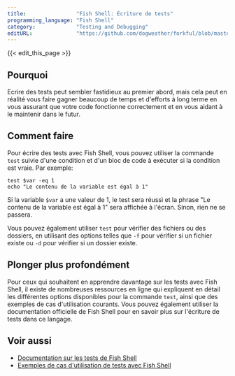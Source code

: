 ```yaml
---
title:                "Fish Shell: Écriture de tests"
programming_language: "Fish Shell"
category:             "Testing and Debugging"
editURL:              "https://github.com/dogweather/forkful/blob/master/content/fr/fish-shell/writing-tests.md"
---
```


{{< edit_this_page >}}

## Pourquoi

Ecrire des tests peut sembler fastidieux au premier abord, mais cela peut en réalité vous faire gagner beaucoup de temps et d'efforts à long terme en vous assurant que votre code fonctionne correctement et en vous aidant à le maintenir dans le futur.

## Comment faire

Pour écrire des tests avec Fish Shell, vous pouvez utiliser la commande `test` suivie d'une condition et d'un bloc de code à exécuter si la condition est vraie. Par exemple:

```Fish Shell
test $var -eq 1
echo "Le contenu de la variable est égal à 1"
```

Si la variable `$var` a une valeur de 1, le test sera réussi et la phrase "Le contenu de la variable est égal à 1" sera affichée à l'écran. Sinon, rien ne se passera.

Vous pouvez également utiliser `test` pour vérifier des fichiers ou des dossiers, en utilisant des options telles que `-f` pour vérifier si un fichier existe ou `-d` pour vérifier si un dossier existe.

## Plonger plus profondément

Pour ceux qui souhaitent en apprendre davantage sur les tests avec Fish Shell, il existe de nombreuses ressources en ligne qui expliquent en détail les différentes options disponibles pour la commande `test`, ainsi que des exemples de cas d'utilisation courants. Vous pouvez également utiliser la documentation officielle de Fish Shell pour en savoir plus sur l'écriture de tests dans ce langage.

## Voir aussi

- [Documentation sur les tests de Fish Shell](https://fishshell.com/docs/current/cmds/test.html)
- [Exemples de cas d'utilisation de tests avec Fish Shell](https://dev.to/adelphym/fish-shell-test-samples-29g7)